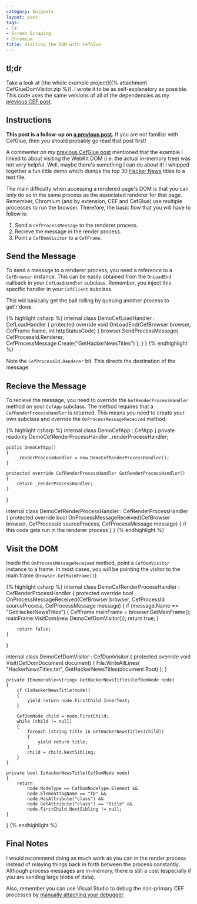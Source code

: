 ```yaml
---
category: Snippets
layout: post
tags:
- C#
- Screen Scraping
- Chromium
title: Visiting the DOM with CefGlue
---
```

## tl;dr

Take a look at [the whole example project]({% attachment CefGlueDomVisitor.zip %}). I wrote it to be as self-explanatory as possible. This code uses the same versions of all of the dependencies as my [previous CEF post](/blog/2013/12/headless-chromium-in-c-with-cefglue/).

## Instructions

**This post is a follow-up on [a previous post](/blog/2013/12/headless-chromium-in-c-with-cefglue/).** If you are not familiar with CefGlue, then you should probably go read that post first!

A commenter on my [previous CefGlue post](/blog/2013/12/headless-chromium-in-c-with-cefglue/) mentioned that the example I linked to about visiting the WebKit DOM (i.e. the actual in-memory tree) was not very helpful. Well, maybe there's something I can do about it! I whipped together a fun little demo which dumps the top 30 [Hacker News](https://news.ycombinator.com) titles to a text file.

The main difficulty when accessing a rendered page's DOM is that you can only do so in the same process as the associated renderer for that page. Remember, Chromium (and by extension, CEF and CefGlue) use multiple processes to run the browser. Therefore, the basic flow that you will have to follow is:

1. Send a <code class="inline">CefProcessMessage</code> to the renderer process.
2. Recieve the message in the render process.
3. Point a <code class="inline">CefDomVisitor</code> to a <code class="inline">CefFrame</code>.

## Send the Message

To send a message to a renderer process, you need a reference to a <code class="inline">CefBrowser</code> instance. This can be easily obtained from the <code class="inline">OnLoadEnd</code> callback in your <code class="inline">CefLoadHandler</code> subclass. Remember, you inject this specific handler in your <code class="inline">CefClient</code> subclass.

This will basically get the ball rolling by queuing another process to get'r'done.

{% highlight csharp %}
internal class DemoCefLoadHandler : CefLoadHandler
{
    protected override void OnLoadEnd(CefBrowser browser, CefFrame frame, int httpStatusCode)
    {
        browser.SendProcessMessage(
            CefProcessId.Renderer,
            CefProcessMessage.Create("GetHackerNewsTitles")
        );
    }
}
{% endhighlight %}

Note the <code class="inline">CefProcessId.Renderer</code> bit. This directs the destination of the message.

## Recieve the Message

To recieve the message, you need to override the <code class="inline">GetRenderProcessHandler</code> method on your <code class="inline">CefApp</code> subclass. The method requires that a <code class="line">CefRenderProcessHandler</code> is returned. This means you need to create your own subclass and override the <code class="inline">OnProcessMessageReceived</code> method.

{% highlight csharp %}
internal class DemoCefApp : CefApp
{
    private readonly DemoCefRenderProcessHandler _renderProcessHandler;

    public DemoCefApp()
    {
        _renderProcessHandler = new DemoCefRenderProcessHandler();
    }

    protected override CefRenderProcessHandler GetRenderProcessHandler()
    {
        return _renderProcessHandler;
    }
}

internal class DemoCefRenderProcessHandler : CefRenderProcessHandler
{
    protected override bool OnProcessMessageReceived(CefBrowser browser, CefProcessId sourceProcess, CefProcessMessage message)
    {
        // this code gets run in the renderer process
    }
}
{% endhighlight %}

## Visit the DOM

Inside the <code class="inline">OnProcessMessageReceived</code> method, point a <code class="inline">CefDomVisitor</code> instance to a frame. In most cases, you will be pointing the visitor to the main frame (<code class="inline">browser.GetMainFrame()</code>)

{% highlight csharp %}
internal class DemoCefRenderProcessHandler : CefRenderProcessHandler
{
    protected override bool OnProcessMessageReceived(CefBrowser browser, CefProcessId sourceProcess, CefProcessMessage message)
    {
        if (message.Name == "GetHackerNewsTitles")
        {
            CefFrame mainFrame = browser.GetMainFrame();
            mainFrame.VisitDom(new DemoCefDomVisitor());
            return true;
        }

        return false;
    }
}

internal class DemoCefDomVisitor : CefDomVisitor
{
    protected override void Visit(CefDomDocument document)
    {
        File.WriteAllLines(
            "HackerNewsTitles.txt",
            GetHackerNewsTitles(document.Root)
        );
    }

    private IEnumerable<string> GetHackerNewsTitles(CefDomNode node)
    {
        if (IsHackerNewsTitle(node))
        {
            yield return node.FirstChild.InnerText;
        }

        CefDomNode child = node.FirstChild;
        while (child != null)
        {
            foreach (string title in GetHackerNewsTitles(child))
            {
                yield return title;
            }
            child = child.NextSibling;
        }
    }

    private bool IsHackerNewsTitle(CefDomNode node)
    {
        return
            node.NodeType == CefDomNodeType.Element &&
            node.ElementTagName == "TD" &&
            node.HasAttribute("class") &&
            node.GetAttribute("class") == "title" &&
            node.FirstChild.NextSibling != null;
    }
}
{% endhighlight %}

## Final Notes

I would recommend doing as much work as you can in the render process instead of relaying things back in forth between the process constantly. Although process messages are in-memory, there is still a cost (especially if you are sending large blobs of data).

Also, remember you can use Visual Studio to debug the non-primary CEF processes by [manually attaching your debugger](http://msdn.microsoft.com/en-us/library/3s68z0b3.aspx).
